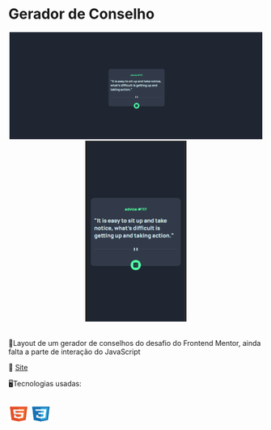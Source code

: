 # Gerador de Conselho

<div align="center">
  <img src="./src/img/Gerador-de-Conselhos.gif" alt="gif da página" width="500px">
</div>
<div align="center">
  <img src="./src/img/mobile.png" alt="gif da página" width="200px" >
</div>  

</br>

  📝Layout de um gerador de conselhos do desafio do Frontend Mentor, ainda falta a parte de interação do JavaScript
  
  👾 <a href="https://samuelvitor1.github.io/Projetos-Desafios-LandingPages/Gerador-de-Conselhos/index.html">Site</a>

  🖥️Tecnologias usadas:

   <div style="display: inline_block"><br>
    <img align="center" alt="HTML" height="30" width="40" src="https://raw.githubusercontent.com/devicons/devicon/master/icons/html5/html5-original.svg">
    <img align="center" alt="CSS" height="30" width="40" src="https://raw.githubusercontent.com/devicons/devicon/master/icons/css3/css3-original.svg">
  </div>
